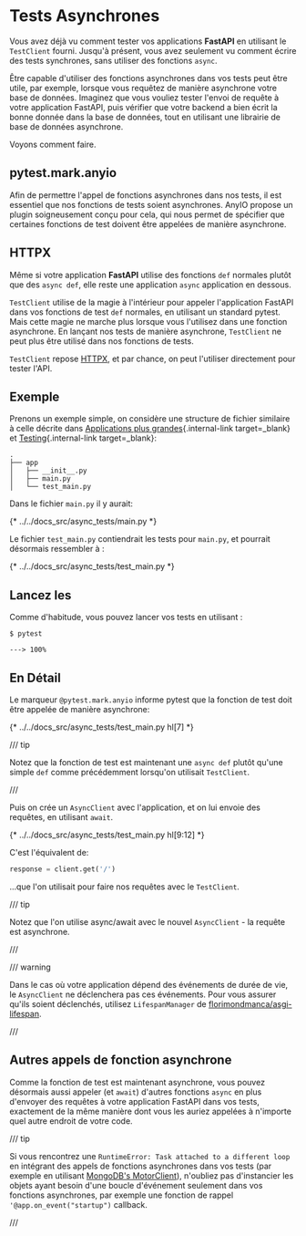 # Tests Asynchrones

Vous avez déjà vu comment tester vos applications **FastAPI** en utilisant le `TestClient` fourni. Jusqu'à présent, vous avez seulement vu comment écrire des tests synchrones, sans utiliser des fonctions `async`.

Être capable d'utiliser des fonctions asynchrones dans vos tests peut être utile, par exemple, lorsque vous requêtez de manière asynchrone votre base de données. Imaginez que vous vouliez tester l'envoi de requête à votre application FastAPI, puis vérifier que votre backend a bien écrit la bonne donnée dans la base de données, tout en utilisant une librairie de base de données asynchrone.

Voyons comment faire.

## pytest.mark.anyio

Afin de permettre l'appel de fonctions asynchrones dans nos tests, il est essentiel que nos fonctions de tests soient asynchrones. AnyIO propose un plugin soigneusement conçu pour cela, qui nous permet de spécifier que certaines fonctions de test doivent être appelées de manière asynchrone.

## HTTPX

Même si votre application **FastAPI** utilise des fonctions `def` normales plutôt que des `async def`, elle reste une application `async` application en dessous.

`TestClient` utilise de la magie à l'intérieur pour appeler l'application FastAPI dans vos fonctions de test `def` normales, en utilisant un standard pytest. Mais cette magie ne marche plus lorsque vous l'utilisez dans une fonction asynchrone. En lançant nos tests de manière asynchrone, `TestClient` ne peut plus être utilisé dans nos fonctions de tests.

`TestClient` repose <a href="https://www.python-httpx.org" class="external-link" target="_blank">HTTPX</a>, et par chance, on peut l'utiliser directement pour tester l'API.

## Exemple

Prenons un exemple simple, on considère une structure de fichier similaire à celle décrite dans [Applications plus grandes](../tutorial/bigger-applications.md){.internal-link target=_blank} et [Testing](../tutorial/testing.md){.internal-link target=_blank}:

```
.
├── app
│   ├── __init__.py
│   ├── main.py
│   └── test_main.py
```

Dans le fichier `main.py` il y aurait:

{* ../../docs_src/async_tests/main.py *}

Le fichier `test_main.py` contiendrait les tests pour `main.py`, et pourrait désormais ressembler à :

{* ../../docs_src/async_tests/test_main.py *}

## Lancez les

Comme d'habitude, vous pouvez lancer vos tests en utilisant :

<div class="termy">

```console
$ pytest

---> 100%
```

</div>

## En Détail

Le marqueur `@pytest.mark.anyio` informe pytest que la fonction de test doit être appelée de manière asynchrone:

{* ../../docs_src/async_tests/test_main.py hl[7] *}

/// tip

Notez que la fonction de test est maintenant une `async def` plutôt qu'une simple `def` comme précédemment lorsqu'on utilisait `TestClient`.

///

Puis on crée un `AsyncClient` avec l'application, et on lui envoie des requêtes, en utilisant `await`.

{* ../../docs_src/async_tests/test_main.py hl[9:12] *}

C'est l'équivalent de:

```Python
response = client.get('/')
```

...que l'on utilisait pour faire nos requêtes avec le `TestClient`.

/// tip

Notez que l'on utilise async/await avec le nouvel `AsyncClient` - la requête est asynchrone.

///

/// warning

Dans le cas où votre application dépend des événements de durée de vie, le `AsyncClient` ne déclenchera pas ces événements. Pour vous assurer qu'ils soient déclenchés, utilisez `LifespanManager` de <a href="https://github.com/florimondmanca/asgi-lifespan#usage" class="external-link" target="_blank">florimondmanca/asgi-lifespan</a>.

///

## Autres appels de fonction asynchrone

Comme la fonction de test est maintenant asynchrone, vous pouvez désormais aussi appeler (et `await`) d'autres fonctions `async` en plus d'envoyer des requêtes à votre application FastAPI dans vos tests, exactement de la même manière dont vous les auriez appelées à n'importe quel autre endroit de votre code.

/// tip

Si vous rencontrez une `RuntimeError: Task attached to a different loop` en intégrant des appels de fonctions asynchrones dans vos tests (par exemple en utilisant <a href="https://stackoverflow.com/questions/41584243/runtimeerror-task-attached-to-a-different-loop" class="external-link" target="_blank">MongoDB's MotorClient</a>), n'oubliez pas d'instancier les objets ayant besoin d'une boucle d'événement seulement dans vos fonctions asynchrones, par exemple une fonction de rappel `'@app.on_event("startup")` callback.

///
